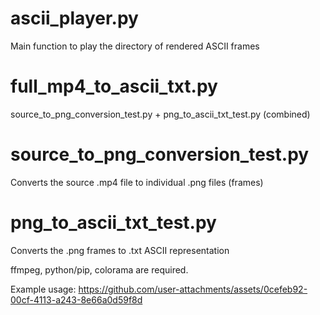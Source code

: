 # ascii_player.py
Main function to play the directory of rendered ASCII frames

# full_mp4_to_ascii_txt.py
source_to_png_conversion_test.py + png_to_ascii_txt_test.py (combined)

# source_to_png_conversion_test.py
Converts the source .mp4 file to individual .png files (frames)

# png_to_ascii_txt_test.py 
Converts the .png frames to .txt ASCII representation

ffmpeg, python/pip, colorama are required.

Example usage:
https://github.com/user-attachments/assets/0cefeb92-00cf-4113-a243-8e66a0d59f8d

